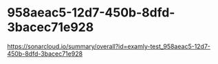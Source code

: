 # 958aeac5-12d7-450b-8dfd-3bacec71e928
https://sonarcloud.io/summary/overall?id=examly-test_958aeac5-12d7-450b-8dfd-3bacec71e928
